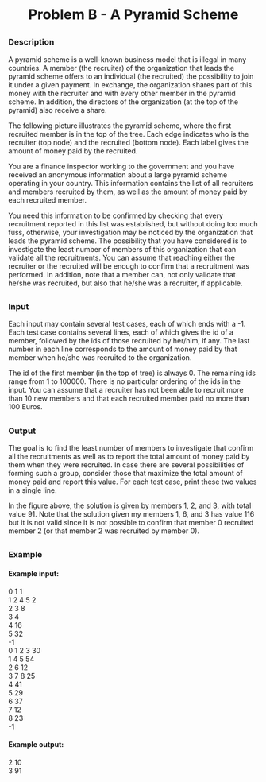 # <p align="center">Problem B - A Pyramid Scheme</p>
### Description
A pyramid scheme is a well-known business model that is illegal in many countries. A member (the recruiter) of the organization that leads the pyramid scheme offers to an individual (the recruited) the possibility to join it under a given payment. In exchange, the organization shares part of this money with the recruiter and with every other member in the pyramid scheme. In addition, the directors of the organization (at the top of the pyramid) also receive a share.

The following picture illustrates the pyramid scheme, where the first recruited member is in the top of the tree. Each edge indicates who is the recruiter (top node) and the recruited (bottom node). Each label gives the amount of money paid by the recruited.

You are a finance inspector working to the government and you have received an anonymous information about a large pyramid scheme operating in your country. This information contains the list of all recruiters and members recruited by them, as well as the amount of money paid by each recruited member.

You need this information to be confirmed by checking that every recruitment reported in this list was established, but without doing too much fuss, otherwise, your investigation may be noticed by the organization that leads the pyramid scheme. The possibility that you have considered is to investigate the least number of members of this organization that can validate all the recruitments. You can assume that reaching either the recruiter or the recruited will be enough to confirm that a recruitment was performed. In addition, note that a member can, not only validate that he/she was recruited, but also that he/she was a recruiter, if applicable.

##
### Input
Each input may contain several test cases, each of which ends with a -1. Each test case contains several lines, each of which gives the id of a member, followed by the ids of those recruited by her/him, if any. The last number in each line corresponds to the amount of money paid by that member when he/she was recruited to the organization.

The id of the first member (in the top of tree) is always 0. The remaining ids range from 1 to 100000. There is no particular ordering of the ids in the input. You can assume that a recruiter has not been able to recruit more than 10 new members and that each recruited member paid no more than 100 Euros.
##
### Output
The goal is to find the least number of members to investigate that confirm all the recruitments as well as to report the total amount of money paid by them when they were recruited. In case there are several possibilities of forming such a group, consider those that maximize the total amount of money paid and report this value. For each test case, print these two values in a single line.

In the figure above, the solution is given by members 1, 2, and 3, with total value 91. Note that the solution given my members 1, 6, and 3 has value 116 but it is not valid since it is not possible to confirm that member 0 recruited member 2 (or that member 2 was recruited by member 0).
##
### Example
#### Example input:
0 1 1<br>
1 2 4 5 2<br>
2 3 8<br>
3 4<br>
4 16<br>
5 32<br>
-1<br>
0 1 2 3 30<br>
1 4 5 54<br>
2 6 12<br>
3 7 8 25<br>
4 41<br>
5 29<br>
6 37<br>
7 12<br>
8 23<br>
-1
#### Example output:
2 10<br>
3 91<br>
